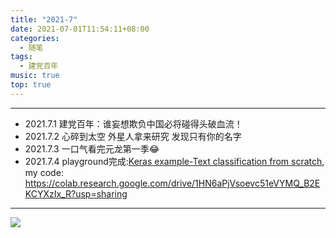 ```yaml
---
title: "2021-7"
date: 2021-07-01T11:54:11+08:00
categories:
  - 随笔
tags:
  - 建党百年
music: true
top: true
---
```

> 
<!--more-->


<!-- music -->

<meting-js
	name="推开世界的门"
	artist="杨乃文"
	url="https://cdn.jsdelivr.net/gh/xunhs-hosts/media@master/%E6%8E%A8%E5%BC%80%E4%B8%96%E7%95%8C%E7%9A%84%E9%97%A8%20-%20%E6%9D%A8%E4%B9%83%E6%96%87-eefcf7.mp3" >
</meting-js>

------------

<!-- content -->

- 2021.7.1 建党百年：谁妄想欺负中国必将碰得头破血流！
- 2021.7.2 心碎到太空 外星人拿来研究 发现只有你的名字
- 2021.7.3 一口气看完元龙第一季😂
- 2021.7.4 playground完成:[Keras example-Text classification from scratch](https://keras.io/examples/nlp/text_classification_from_scratch/), my code: https://colab.research.google.com/drive/1HN6aPjVsoevc51eVYMQ_B2EKCYXzIx_R?usp=sharing
---

<!-- pic -->
![](https://cdn.jsdelivr.net/gh/xunhs-hosts/pic@master/20210701115818.jpg)